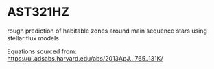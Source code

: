 # AST321HZ
rough prediction of habitable zones around main sequence stars using stellar flux models

Equations sourced from:
https://ui.adsabs.harvard.edu/abs/2013ApJ...765..131K/

